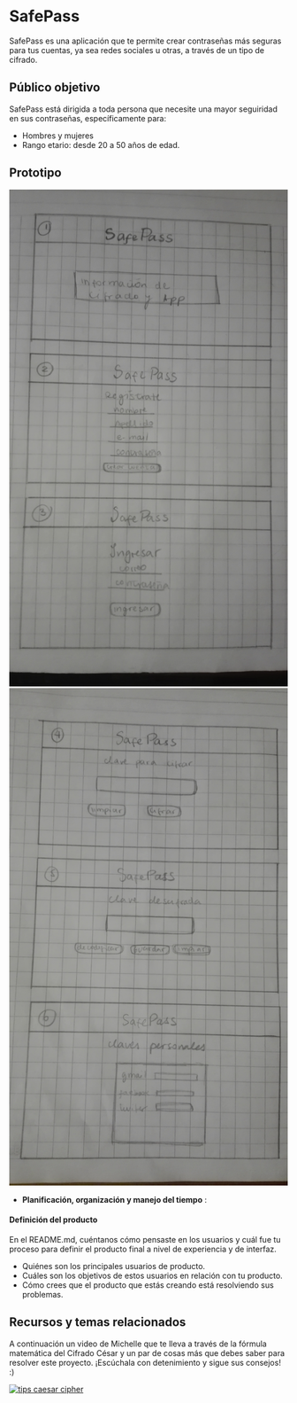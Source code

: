 # SafePass

SafePass es una aplicación que te permite crear contraseñas más seguras para tus cuentas, ya sea redes sociales u otras, a través de un tipo de cifrado.

## Público objetivo

SafePass está dirigida a toda persona que necesite una mayor seguiridad en sus contraseñas, específicamente para:

- Hombres y mujeres
- Rango etario: desde 20 a 50 años de edad.


## Prototipo 

![sketch de la aplicación](./src/img/sketch1.jpg "sketch")
![sketch de la aplicación](./src/img/sketch2.jpg "sketch")



- **Planificación, organización y manejo del tiempo** : 

#### Definición del producto

En el README.md, cuéntanos cómo pensaste en los usuarios y cuál fue tu proceso para definir el producto final a nivel de experiencia y de interfaz.

- Quiénes son los principales usuarios de producto.
- Cuáles son los objetivos de estos usuarios en relación con tu producto.
- Cómo crees que el producto que estás creando está resolviendo sus problemas.



## Recursos y temas relacionados

A continuación un video de Michelle que te lleva a través de la fórmula
matemática del Cifrado César y un par de cosas más que debes saber para
resolver este proyecto. ¡Escúchala con detenimiento y sigue sus consejos! :)

[![tips caesar cipher](https://img.youtube.com/vi/zd8eVrXhs7Y/0.jpg)](https://www.youtube.com/watch?v=zd8eVrXhs7Y)


